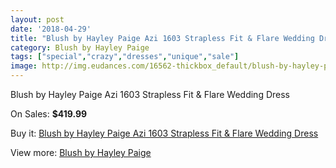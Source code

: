 ```yaml
---
layout: post
date: '2018-04-29'
title: "Blush by Hayley Paige Azi 1603 Strapless Fit & Flare Wedding Dress"
category: Blush by Hayley Paige
tags: ["special","crazy","dresses","unique","sale"]
image: http://img.eudances.com/16562-thickbox_default/blush-by-hayley-paige-azi-1603-strapless-fit-flare-wedding-dress.jpg
---
```

Blush by Hayley Paige Azi 1603 Strapless Fit & Flare Wedding Dress

On Sales: **$419.99**
<a href="https://www.eudances.com/en/blush-by-hayley-paige/4870-blush-by-hayley-paige-azi-1603-strapless-fit-flare-wedding-dress.html"><amp-img layout="responsive" width="600" height="600" src="//img.eudances.com/16562-thickbox_default/blush-by-hayley-paige-azi-1603-strapless-fit-flare-wedding-dress.jpg" alt="Blush by Hayley Paige Azi 1603 Strapless Fit & Flare Wedding Dress 0" /></a>
<a href="https://www.eudances.com/en/blush-by-hayley-paige/4870-blush-by-hayley-paige-azi-1603-strapless-fit-flare-wedding-dress.html"><amp-img layout="responsive" width="600" height="600" src="//img.eudances.com/16564-thickbox_default/blush-by-hayley-paige-azi-1603-strapless-fit-flare-wedding-dress.jpg" alt="Blush by Hayley Paige Azi 1603 Strapless Fit & Flare Wedding Dress 1" /></a>
<a href="https://www.eudances.com/en/blush-by-hayley-paige/4870-blush-by-hayley-paige-azi-1603-strapless-fit-flare-wedding-dress.html"><amp-img layout="responsive" width="600" height="600" src="//img.eudances.com/16563-thickbox_default/blush-by-hayley-paige-azi-1603-strapless-fit-flare-wedding-dress.jpg" alt="Blush by Hayley Paige Azi 1603 Strapless Fit & Flare Wedding Dress 2" /></a>

Buy it: [Blush by Hayley Paige Azi 1603 Strapless Fit & Flare Wedding Dress](https://www.eudances.com/en/blush-by-hayley-paige/4870-blush-by-hayley-paige-azi-1603-strapless-fit-flare-wedding-dress.html "Blush by Hayley Paige Azi 1603 Strapless Fit & Flare Wedding Dress")

View more: [Blush by Hayley Paige](https://www.eudances.com/en/90-blush-by-hayley-paige "Blush by Hayley Paige")